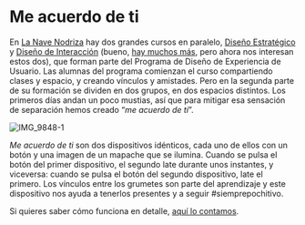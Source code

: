 # Me acuerdo de ti


En [La Nave Nodriza](http://lanavenodriza.com) hay dos grandes cursos en paralelo, [Diseño Estratégico](https://lanavenodriza.com/curso-de-diseno-estrategico/) y [Diseño de Interacción](https://lanavenodriza.com/diseno-de-interaccion/) (bueno, [hay muchos más](https://lanavenodriza.com/formacion/), pero ahora nos interesan estos dos), que forman parte del Programa de Diseño de Experiencia de Usuario. Las alumnas del programa comienzan el curso compartiendo clases y espacio, y creando vínculos y amistades. Pero en la segunda parte de su formación se dividen en dos grupos, en dos espacios distintos. Los primeros días andan un poco mustias, así que para mitigar esa sensación de separación hemos creado “*me acuerdo de ti*”.

![IMG_9848-1](https://user-images.githubusercontent.com/1846199/217229840-dfffbe6f-07fe-41fb-83e2-b8c68ae06f3b.jpeg)

*Me acuerdo de ti* son dos dispositivos idénticos, cada uno de ellos con un botón y una imagen de un mapache que se ilumina. Cuando se pulsa el botón del primer dispositivo, el segundo late durante unos instantes, y viceversa: cuando se pulsa el botón del segundo dispositivo, late el primero. Los vínculos entre los grumetes son parte del aprendizaje y este dispositivo nos ayuda a tenerlos presentes y a seguir #siemprepochitivo.

Si quieres saber cómo funciona en detalle, [aquí lo contamos](https://neuronasmuertas.com/me-acuerdo-de-ti).

